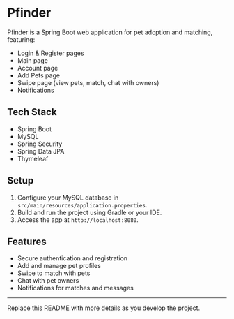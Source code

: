 # Pfinder

Pfinder is a Spring Boot web application for pet adoption and matching, featuring:
- Login & Register pages
- Main page
- Account page
- Add Pets page
- Swipe page (view pets, match, chat with owners)
- Notifications

## Tech Stack
- Spring Boot
- MySQL
- Spring Security
- Spring Data JPA
- Thymeleaf

## Setup
1. Configure your MySQL database in `src/main/resources/application.properties`.
2. Build and run the project using Gradle or your IDE.
3. Access the app at `http://localhost:8080`.

## Features
- Secure authentication and registration
- Add and manage pet profiles
- Swipe to match with pets
- Chat with pet owners
- Notifications for matches and messages

---
Replace this README with more details as you develop the project.
